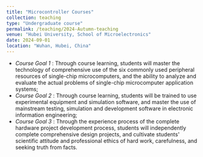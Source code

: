 ```yaml
---
title: "Microcontroller Courses"
collection: teaching
type: "Undergraduate course"
permalink: /teaching/2024-Autumn-teaching
venue: "Hubei University, School of Microelectronics"
date: 2024-09-01
location: "Wuhan, Hubei, China"
---
```

- *Course Goal 1* : Through course learning, students will master the technology of comprehensive use of the six commonly used peripheral resources of single-chip microcomputers, and the ability to analyze and evaluate the actual problems of single-chip microcomputer application systems;
- *Course Goal 2* : Through course learning, students will be trained to use experimental equipment and simulation software, and master the use of mainstream testing, simulation and development software in electronic information engineering;
- *Course Goal 3* : Through the experience process of the complete hardware project development process, students will independently complete comprehensive design projects, and cultivate students' scientific attitude and professional ethics of hard work, carefulness, and seeking truth from facts.


